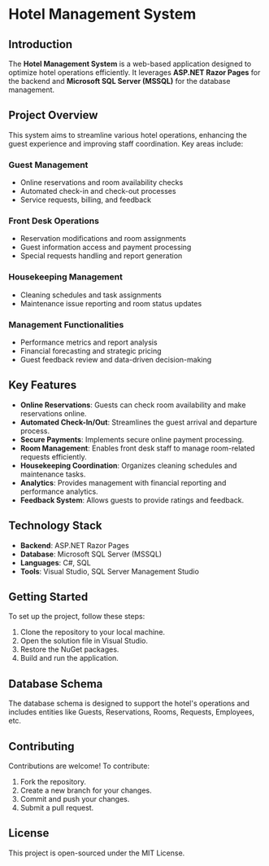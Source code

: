 # Hotel Management System

## Introduction
The **Hotel Management System** is a web-based application designed to optimize hotel operations efficiently. It leverages **ASP.NET Razor Pages** for the backend and **Microsoft SQL Server (MSSQL)** for the database management.

## Project Overview
This system aims to streamline various hotel operations, enhancing the guest experience and improving staff coordination. Key areas include:

### Guest Management
- Online reservations and room availability checks
- Automated check-in and check-out processes
- Service requests, billing, and feedback

### Front Desk Operations
- Reservation modifications and room assignments
- Guest information access and payment processing
- Special requests handling and report generation

### Housekeeping Management
- Cleaning schedules and task assignments
- Maintenance issue reporting and room status updates

### Management Functionalities
- Performance metrics and report analysis
- Financial forecasting and strategic pricing
- Guest feedback review and data-driven decision-making

## Key Features
- **Online Reservations**: Guests can check room availability and make reservations online.
- **Automated Check-In/Out**: Streamlines the guest arrival and departure process.
- **Secure Payments**: Implements secure online payment processing.
- **Room Management**: Enables front desk staff to manage room-related requests efficiently.
- **Housekeeping Coordination**: Organizes cleaning schedules and maintenance tasks.
- **Analytics**: Provides management with financial reporting and performance analytics.
- **Feedback System**: Allows guests to provide ratings and feedback.

## Technology Stack
- **Backend**: ASP.NET Razor Pages
- **Database**: Microsoft SQL Server (MSSQL)
- **Languages**: C#, SQL
- **Tools**: Visual Studio, SQL Server Management Studio

## Getting Started
To set up the project, follow these steps:
1. Clone the repository to your local machine.
2. Open the solution file in Visual Studio.
3. Restore the NuGet packages.
4. Build and run the application.

## Database Schema
The database schema is designed to support the hotel's operations and includes entities like Guests, Reservations, Rooms, Requests, Employees, etc.

## Contributing
Contributions are welcome! To contribute:
1. Fork the repository.
2. Create a new branch for your changes.
3. Commit and push your changes.
4. Submit a pull request.

## License
This project is open-sourced under the MIT License.
